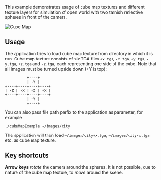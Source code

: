 This example demonstrates usage of cube map textures and different texture
layers for simulation of open world with two tarnish reflective spheres in
front of the camera.

![Cube Map](https://github.com/mosra/magnum-examples/raw/master/src/cubemap/screenshot.png)

Usage
-----

The application tries to load cube map texture from directory in which it is
run. Cube map texture consists of six TGA files `+x.tga`, `-x.tga`, `+y.tga`,
`-y.tga`, `+z.tga` and `-z.tga`, each representing one side of the cube. Note
that all images must be turned upside down (+Y is top):

              +----+
              | -Y |
    +----+----+----+----+
    | -Z | -X | +Z | +X |
    +----+----+----+----+
              | +Y |
              +----+

You can also pass file path prefix to the application as parameter, for
example

    ./cubeMapExample ~/images/city

The application will then load `~/images/city+x.tga`, `~/images/city-x.tga`
etc. as cube map texture.

Key shortcuts
-------------

**Arrow keys** *rotate* the camera around the spheres. It is not possible, due
to nature of the cube map texture, to *move* around the scene.
